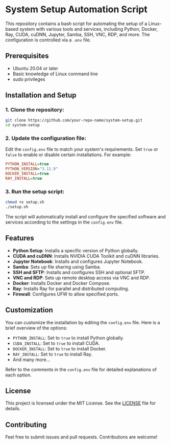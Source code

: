 # System Setup Automation Script

This repository contains a bash script for automating the setup of a Linux-based system with various tools and services, including Python, Docker, Ray, CUDA, cuDNN, Jupyter, Samba, SSH, VNC, RDP, and more. The configuration is controlled via a `.env` file.

## Prerequisites

- Ubuntu 20.04 or later
- Basic knowledge of Linux command line
- sudo privileges

## Installation and Setup

### 1. Clone the repository:

```bash
git clone https://github.com/your-repo-name/system-setup.git
cd system-setup
```

### 2. Update the configuration file:

Edit the `config.env` file to match your system's requirements. Set `true` or `false` to enable or disable certain installations. For example:

```ini
PYTHON_INSTALL=true
PYTHON_VERSION="3.11.9"
DOCKER_INSTALL=true
RAY_INSTALL=true
```

### 3. Run the setup script:

```bash
chmod +x setup.sh
./setup.sh
```

The script will automatically install and configure the specified software and services according to the settings in the `config.env` file.

## Features

- **Python Setup**: Installs a specific version of Python globally.
- **CUDA and cuDNN**: Installs NVIDIA CUDA Toolkit and cuDNN libraries.
- **Jupyter Notebook**: Installs and configures Jupyter Notebook.
- **Samba**: Sets up file sharing using Samba.
- **SSH and SFTP**: Installs and configures SSH and optional SFTP.
- **VNC and RDP**: Sets up remote desktop access via VNC and RDP.
- **Docker**: Installs Docker and Docker Compose.
- **Ray**: Installs Ray for parallel and distributed computing.
- **Firewall**: Configures UFW to allow specified ports.

## Customization

You can customize the installation by editing the `config.env` file. Here is a brief overview of the options:

- `PYTHON_INSTALL`: Set to `true` to install Python globally.
- `CUDA_INSTALL`: Set to `true` to install CUDA.
- `DOCKER_INSTALL`: Set to `true` to install Docker.
- `RAY_INSTALL`: Set to `true` to install Ray.
- And many more...

Refer to the comments in the `config.env` file for detailed explanations of each option.

## License

This project is licensed under the MIT License. See the [LICENSE](LICENSE) file for details.

## Contributing

Feel free to submit issues and pull requests. Contributions are welcome!
